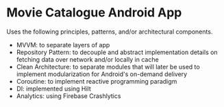 # Movie Catalogue Android App

Uses the following principles, patterns, and/or architectural components.
- MVVM: to separate layers of app
- Repository Pattern: to decouple and abstract implementation details on fetching data over network and/or locally in cache
- Clean Architecture: to separate modules that will later be used to implement modularization for Android's on-demand delivery
- Coroutine: to implement reactive programming paradigm
- DI: implemented using Hilt
- Analytics: using Firebase Crashlytics
